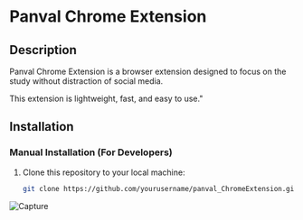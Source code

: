 # Panval Chrome Extension

## Description

Panval Chrome Extension is a browser extension designed to focus on the study without distraction of social media.

This extension is lightweight, fast, and easy to use."

## Installation

### Manual Installation (For Developers)

1. Clone this repository to your local machine:
   ```bash
   git clone https://github.com/yourusername/panval_ChromeExtension.git

![Capture](https://github.com/user-attachments/assets/f81a5e0d-c1f0-4df4-a93f-1ca607e43909)
